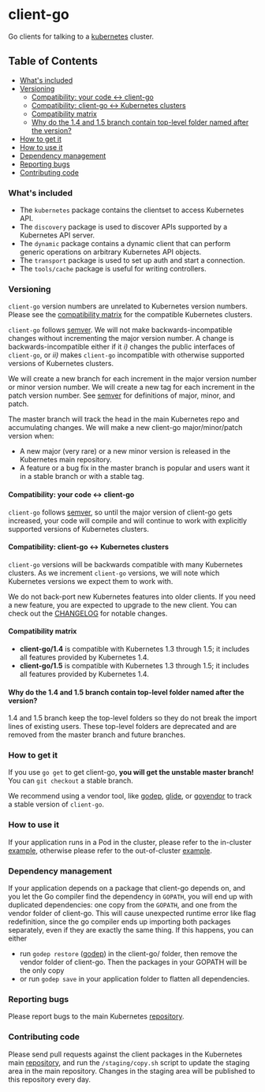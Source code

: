 # client-go

Go clients for talking to a [kubernetes](http://kubernetes.io/) cluster.

## Table of Contents

- [What's included](#whats-included)
- [Versioning](#versioning)
  - [Compatibility: your code <-> client-go](#compatibility-your-code---client-go)
  - [Compatibility: client-go <-> Kubernetes clusters](#compatibility-client-go---kubernetes-clusters)
  - [Compatibility matrix](#compatibility-matrix)
  - [Why do the 1.4 and 1.5 branch contain top-level folder named after the version?](#why-do-the-14-and-15-branch-contain-top-level-folder-named-after-the-version)
- [How to get it](#how-to-get-it)
- [How to use it](#how-to-use-it)
- [Dependency management](#dependency-management)
- [Reporting bugs](#reporting-bugs)
- [Contributing code](#contributing-code)

### What's included

* The `kubernetes` package contains the clientset to access Kubernetes API.
* The `discovery` package is used to discover APIs supported by a Kubernetes API server.
* The `dynamic` package contains a dynamic client that can perform generic operations on arbitrary Kubernetes API objects.
* The `transport` package is used to set up auth and start a connection.
* The `tools/cache` package is useful for writing controllers.

### Versioning

`client-go` version numbers are unrelated to Kubernetes version numbers. Please see the [compatibility matrix](#compatibility-matrix) for the compatible Kubernetes clusters.

`client-go` follows [semver](http://semver.org/). We will not make backwards-incompatible changes without incrementing the major version number. A change is backwards-incompatible either if it *i)* changes the public interfaces of `client-go`, or *ii)* makes `client-go` incompatible with otherwise supported versions of Kubernetes clusters.

We will create a new branch for each increment in the major version number or minor version number. We will create a new tag for each increment in the patch version number. See [semver](http://semver.org/) for definitions of major, minor, and patch.

The master branch will track the head in the main Kubernetes repo and accumulating changes. We will make a new client-go major/minor/patch version when:
* A new major (very rare) or a new minor version is released in the Kubernetes main repository.
* A feature or a bug fix in the master branch is popular and users want it in a stable branch or with a stable tag.

#### Compatibility: your code <-> client-go

`client-go` follows [semver](http://semver.org/), so until the major version of client-go gets increased, your code will compile and will continue to work with explicitly supported versions of Kubernetes clusters.

#### Compatibility: client-go <-> Kubernetes clusters

`client-go` versions will be backwards compatible with many Kubernetes clusters. As we increment `client-go` versions, we will note which Kubernetes versions we expect them to work with.

We do not back-port new Kubernetes features into older clients. If you need a new feature, you are expected to upgrade to the new client. You can check out the [CHANGELOG](./CHANGELOG.md) for notable changes.

#### Compatibility matrix

* **client-go/1.4** is compatible with Kubernetes 1.3 through 1.5; it includes all features provided by Kubernetes 1.4.
* **client-go/1.5** is compatible with Kubernetes 1.3 through 1.5; it includes all features provided by Kubernetes 1.4.

#### Why do the 1.4 and 1.5 branch contain top-level folder named after the version?

1.4 and 1.5 branch keep the top-level folders so they do not break the import lines of existing users. These top-level folders are deprecated and are removed from the master branch and future branches.

### How to get it

If you use `go get` to get client-go, **you will get the unstable master branch!** You can `git checkout` a stable branch.

We recommend using a vendor tool, like [godep](https://github.com/tools/godep), [glide](https://github.com/Masterminds/glide), or [govendor](https://github.com/kardianos/govendor) to track a stable version of `client-go`.

### How to use it

If your application runs in a Pod in the cluster, please refer to the in-cluster [example](examples/in-cluster/main.go), otherwise please refer to the out-of-cluster [example](examples/out-of-cluster/main.go).

### Dependency management

If your application depends on a package that client-go depends on, and you let the Go compiler find the dependency in `GOPATH`, you will end up with duplicated dependencies: one copy from the `GOPATH`, and one from the vendor folder of client-go. This will cause unexpected runtime error like flag redefinition, since the go compiler ends up importing both packages separately, even if they are exactly the same thing. If this happens, you can either
* run `godep restore` ([godep](https://github.com/tools/godep)) in the client-go/ folder, then remove the vendor folder of client-go. Then the packages in your GOPATH will be the only copy
* or run `godep save` in your application folder to flatten all dependencies.

### Reporting bugs

Please report bugs to the main Kubernetes [repository](https://github.com/kubernetes/kubernetes/issues/new).

### Contributing code
Please send pull requests against the client packages in the Kubernetes main [repository](https://github.com/kubernetes/kubernetes), and run the `/staging/copy.sh` script to update the staging area in the main repository. Changes in the staging area will be published to this repository every day.
